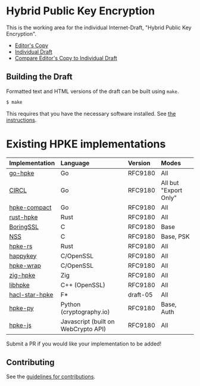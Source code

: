 # Hybrid Public Key Encryption

This is the working area for the individual Internet-Draft, "Hybrid Public Key Encryption".

* [Editor's Copy](https://cfrg.github.io/draft-irtf-cfrg-hpke/#go.draft-irtf-cfrg-hpke.html)
* [Individual Draft](https://tools.ietf.org/html/draft-irtf-cfrg-hpke)
* [Compare Editor's Copy to Individual Draft](https://cfrg.github.io/draft-irtf-cfrg-hpke/#go.draft-irtf-cfrg-hpke.diff)

## Building the Draft

Formatted text and HTML versions of the draft can be built using `make`.

```sh
$ make
```

This requires that you have the necessary software installed.  See
[the instructions](https://github.com/martinthomson/i-d-template/blob/master/doc/SETUP.md).

# Existing HPKE implementations

| Implementation                                     | Language | Version  | Modes  |
| -------------------------------------------------- |:---------|:---------|:-------|
| [go-hpke](https://github.com/cisco/go-hpke)        | Go       | RFC9180 | All    |
| [CIRCL](https://github.com/cloudflare/circl/tree/master/hpke) | Go       | RFC9180 | All but "Export Only" |
| [hpke-compact](https://github.com/jedisct1/go-hpke-compact)   | Go       | RFC9180 | All    |
| [rust-hpke](https://github.com/rozbb/rust-hpke)    | Rust     | RFC9180 | All    |
| [BoringSSL](https://boringssl.googlesource.com/boringssl/+/refs/heads/master/include/openssl/hpke.h) | C | RFC9180 | Base |
| [NSS](https://hg.mozilla.org/projects/nss/file/tip/lib/pk11wrap) | C | RFC9180 | Base, PSK |
| [hpke-rs](https://github.com/franziskuskiefer/hpke-rs)    | Rust     | RFC9180 | All    |
| [happykey](https://github.com/sftcd/happykey) | C/OpenSSL | RFC9180 | All |
| [hpke-wrap](https://github.com/danharkins/hpke-wrap) | C/OpenSSL | RFC9180 | All |
| [zig-hpke](https://github.com/jedisct1/zig-hpke) | Zig | RFC9180 | All |
| [libhpke](https://github.com/cisco/mlspp/tree/main/lib/hpke) | C++ (OpenSSL) | RFC9180 | All |
| [hacl-star-hpke](https://github.com/project-everest/hacl-star/blob/_blipp_hpke/specs/Spec.Agile.HPKE.fsti) | F\* | draft-05 | All |
| [hpke-py](https://github.com/ctz/hpke-py) | Python (cryptography.io) | RFC9180 | Base, Auth |
| [hpke-js](https://github.com/dajiaji/hpke-js) | Javascript (built on WebCrypto API) | RFC9180 | All |

Submit a PR if you would like your implementation to be added!

## Contributing

See the
[guidelines for contributions](https://github.com/cfrg/draft-irtf-cfrg-hpke/blob/master/CONTRIBUTING.md).
